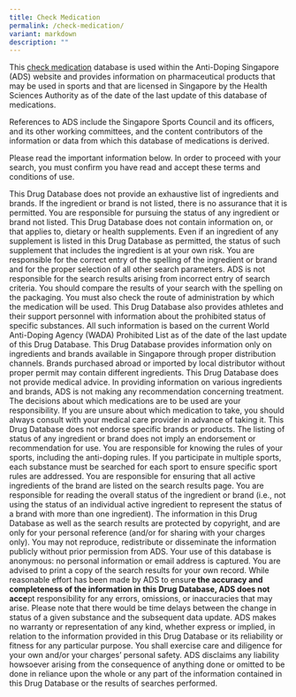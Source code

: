 ```yaml
---
title: Check Medication
permalink: /check-medication/
variant: markdown
description: ""
---
```

This [check medication](https://checkmedication.sportsingapore.gov.sg/) database is used within the Anti-Doping Singapore (ADS) website and provides information on pharmaceutical products that may be used in sports and that are licensed in Singapore by the Health Sciences Authority as of the date of the last update of this database of medications.

References to ADS include the Singapore Sports Council and its officers, and its other working committees, and the content contributors of the information or data from which this database of medications is derived.

Please read the important information below. In order to proceed with your search, you must confirm you have read and accept these terms and conditions of use.

This Drug Database does not provide an exhaustive list of ingredients and brands. If the ingredient or brand is not listed, there is no assurance that it is permitted. You are responsible for pursuing the status of any ingredient or brand not listed.
This Drug Database does not contain information on, or that applies to, dietary or health supplements. Even if an ingredient of any supplement is listed in this Drug Database as permitted, the status of such supplement that includes the ingredient is at your own risk.
You are responsible for the correct entry of the spelling of the ingredient or brand and for the proper selection of all other search parameters. ADS is not responsible for the search results arising from incorrect entry of search criteria. You should compare the results of your search with the spelling on the packaging. You must also check the route of administration by which the medication will be used.
This Drug Database also provides athletes and their support personnel with information about the prohibited status of specific substances. All such information is based on the current World Anti-Doping Agency (WADA) Prohibited List as of the date of the last update of this Drug Database.
This Drug Database provides information only on ingredients and brands available in Singapore through proper distribution channels. Brands purchased abroad or imported by local distributor without proper permit may contain different ingredients.
This Drug Database does not provide medical advice. In providing information on various ingredients and brands, ADS is not making any recommendation concerning treatment. The decisions about which medications are to be used are your responsibility. If you are unsure about which medication to take, you should always consult with your medical care provider in advance of taking it.
This Drug Database does not endorse specific brands or products. The listing of status of any ingredient or brand does not imply an endorsement or recommendation for use.
You are responsible for knowing the rules of your sports, including the anti-doping rules. If you participate in multiple sports, each substance must be searched for each sport to ensure specific sport rules are addressed.
You are responsible for ensuring that all active ingredients of the brand are listed on the search results page.
You are responsible for reading the overall status of the ingredient or brand (i.e., not using the status of an individual active ingredient to represent the status of a brand with more than one ingredient).
The information in this Drug Database as well as the search results are protected by copyright, and are only for your personal reference (and/or for sharing with your charges only). You may not reproduce, redistribute or disseminate the information publicly without prior permission from ADS.
Your use of this database is anonymous: no personal information or email address is captured. You are advised to print a copy of the search results for your own record.
While reasonable effort has been made by ADS to ensur**e the accuracy and completeness of the information in this Drug Database, ADS does not acce**pt responsibility for any errors, omissions, or inaccuracies that may arise. Please note that there would be time delays between the change in status of a given substance and the subsequent data update.
ADS makes no warranty or representation of any kind, whether express or implied, in relation to the information provided in this Drug Database or its reliability or fitness for any particular purpose. You shall exercise care and diligence for your own and/or your charges’ personal safety. ADS disclaims any liability howsoever arising from the consequence of anything done or omitted to be done in reliance upon the whole or any part of the information contained in this Drug Database or the results of searches performed.